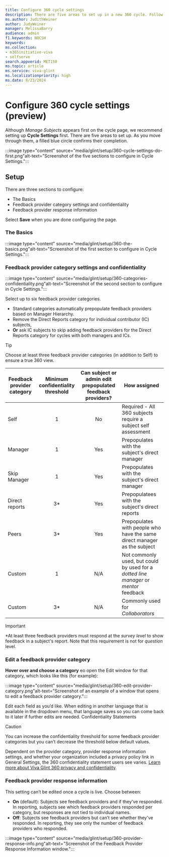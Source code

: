 ```yaml
---
title: Configure 360 cycle settings 
description: There are five areas to set up in a new 360 cycle. Follow this guidance.
ms.author: JudithWeiner
author: JudyWeiner
manager: MelissaBarry
audience: admin
f1.keywords: NOCSH
keywords: 
ms.collection:  
- m365initiative-viva
- selfserve 
search.appverid: MET150 
ms.topic: article
ms.service: viva-glint
ms.localizationpriority: high
ms.date: 8/23/2024
---
```


# Configure 360 cycle settings (preview)

Although *Manage Subjects* appears first on the cycle page, we recommend setting up **Cycle Settings** first. There are five areas to set up. As you move through them, a filled blue circle confirms their completion.

:::image type="content" source="media/glint/setup/360-cycle-settings-do-first.png"alt-text="Screenshot of the five sections to configure in Cycle Settings.":::

## Setup

There are three sections to configure:
- The Basics
- Feedback provider category settings and confidentiality
- Feedback provider response information

Select **Save** when you are done configuring the page.

### The Basics
:::image type="content" source="media/glint/setup/360-the-basics.png"alt-text="Screenshot of the first section to configure in Cycle Settings.":::

### Feedback provider category settings and confidentiality

:::image type="content" source="media/glint/setup/360-categories-confidentiality.png"alt-text="Screenshot of the second section to configure in Cycle Settings.":::

Select up to six feedback provider categories. 
- Standard categories automatically prepopulate feedback providers based on Manager Hierarchy.
- Remove the Direct Reports category for individual contributor (IC) subjects,
- **Or** ask IC subjects to skip adding feedback providers for the Direct Reports category for  cycles with both managers and ICs.

>[!TIP]
>Choose at least three feedback provider categories (in addition to Self) to ensure a true 360 view.

|Feedback provider category|Minimum confidentiality threshold|Can subject or admin edit prepopulated feedback providers?|How assigned|
|----------|:-------------:|:-------------:|-------------|
|Self| 1|No|Required - All 360 subjects require a subject self assessment|
|Manager|1|Yes|Prepopulates with the subject's direct manager|
|Skip Manager|1|Yes|Prepopulates with the subject's direct manager|
|Direct reports|3*|Yes|Prepopulatees with the subject's direct reports|
|Peers|3*|Yes|Prepopulates with people who have the same direct manager as the subject|
|Custom|1|N/A|Not commonly used, but could by used for a *dotted line manager* or *mentor* feedback|
|Custom|3*|N/A|Commonly used for *Collaborators*|

> [!IMPORTANT]
> *At least three feedback providers must respond at the *survey level* to show feedback in a subject's report. Note that this requirement is not for *question* level.

### Edit a feedback provider category

**Hover over and choose a category** eo open the Edit window for that category, which looks like this (for example):

:::image type="content" source="media/glint/setup/360-edit-provider-category.png"alt-text="Screenshot of an example of a window that opens to edit a feedback provider category.":::

Edit each field as you’d like. When editing in another language that is available in the dropdown menu, that language saves so you can come back to it later if further edits are needed. 
Confidentiality Statements

>[!CAUTION]
>You can increase the confidentiality threshold for some feedback provider categories but you can’t decrease the threshold below default values.

Dependent on the provider category, provider response information settings, and whether your organization included a privacy policy link in General Settings, the 360 confidentiality statement users see varies. [Learn more about Viva Glint 360 privacy and confidentiality](https://go.microsoft.com/fwlink/?linkid=2230922).

### Feedback provider response information

This setting can’t be edited once a cycle is live. Choose between:
- **On** (default): Subjects see feedback providers and if they've responded. In reporting, subjects see which feedback providers responded per category, but responses are not tied to individual names.
- **Off**: Subjects see feedback providers but can’t see whether they've responded. In reporting, they see only the number of feedback providers who responded.

:::image type="content" source="media/glint/setup/360-provider-response-info.png"alt-text="Screenshot of the Feedback Provider Response Information window.":::



